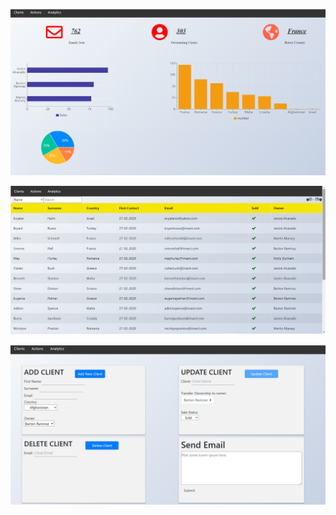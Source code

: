 ![alt text](https://github.com/EvyatarHaim1/CRM/blob/master/src/assets/1.png?raw=true)

![alt text](https://github.com/EvyatarHaim1/CRM/blob/master/src/assets/2.png?raw=true)

![alt text](https://github.com/EvyatarHaim1/CRM/blob/master/src/assets/3.png?raw=true)



